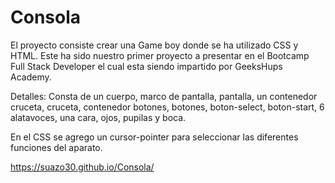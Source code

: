 # Consola

El proyecto consiste crear una Game boy donde se ha utilizado CSS y HTML. Este ha sido nuestro primer proyecto a presentar en el Bootcamp Full Stack Developer el cual esta siendo impartido por GeeksHups Academy.

Detalles: Consta de un cuerpo, marco de pantalla, pantalla, un contenedor cruceta, cruceta, contenedor botones, botones, boton-select, boton-start, 6 alatavoces, una cara, ojos, pupilas y boca.

En el CSS se agrego un cursor-pointer para seleccionar las diferentes funciones del aparato.

https://suazo30.github.io/Consola/

